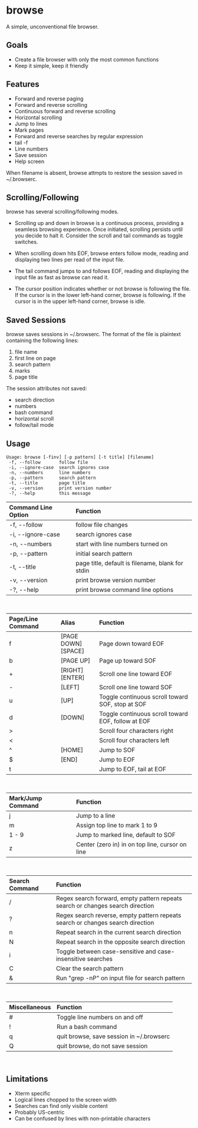 # browse

A simple, unconventional file browser.

## Goals

- Create a file browser with only the most common functions
- Keep it simple, keep it friendly

## Features

- Forward and reverse paging
- Forward and reverse scrolling
- Continuous forward and reverse scrolling
- Horizontal scrolling
- Jump to lines
- Mark pages
- Forward and reverse searches by regular expression
- tail -f
- Line numbers
- Save session
- Help screen

When filename is absent, browse attmpts to restore the session saved in ~/.browserc.

## Scrolling/Following

browse has several scrolling/following modes.

- Scrolling up and down in browse is a continuous process, providing a seamless browsing experience. Once initiated, scrolling persists until you decide to halt it. Consider the scroll and tail commands as toggle switches.

- When scrolling down hits EOF, browse enters follow mode, reading and displaying two lines per read of the input file.

- The tail command jumps to and follows EOF, reading and displaying the input file as fast as browse can read it.

- The cursor position indicates whether or not browse is following the file. If the cursor is in the lower left-hand corner, browse is following. If the cursor is in the upper left-hand corner, browse is idle.

## Saved Sessions

browse saves sessions in ~/.browserc.  The format of the file is plaintext containing the following lines:

 1. file name
 2. first line on page
 3. search pattern
 4. marks
 5. page title

The session attributes not saved:

- search direction
- numbers
- bash command
- horizontal scroll
- follow/tail mode

## Usage

    Usage: browse [-finv] [-p pattern] [-t title] [filename]
     -f, --follow       follow file
     -i, --ignore-case  search ignores case
     -n, --numbers      line numbers
     -p, --pattern      search pattern
     -t, --title        page title
     -v, --version      print version number
     -?, --help         this message

| Command Line Option | Function |
| :-- | :-- |
| -f, --follow | follow file changes |
| -i, --ignore-case | search ignores case |
| -n, --numbers | start with line numbers turned on |
| -p, --pattern | initial search pattern |
| -t, --title | page title, default is filename, blank for stdin |
| -v, --version | print browse version number |
| -?, --help | print browse command line options |
<br>

| Page/Line Command | Alias | Function |
| :-- | :-- | :-- |
| f | [PAGE DOWN]<br> [SPACE] | Page down toward EOF |
| b | [PAGE UP] | Page up toward SOF |
| + | [RIGHT]<br> [ENTER] | Scroll one line toward EOF |
| - | [LEFT] | Scroll one line toward SOF |
| u | [UP] | Toggle continuous scroll toward SOF, stop at SOF |
| d | [DOWN] | Toggle continuous scroll toward EOF, follow at EOF |
| > | | Scroll four characters right |
| < | | Scroll four characters left |
| ^ | [HOME] | Jump to SOF |
| $ | [END] | Jump to EOF |
| t | | Jump to EOF, tail at EOF |
<br>

| Mark/Jump Command | Function |
| :-- | :-- |
| j | Jump to a line |
| m | Assign top line to mark 1 to 9 |
| 1 - 9 | Jump to marked line, default to SOF |
| z | Center (zero in) in on top line, cursor on line |
<br>

| Search Command | Function |
| :-- | :-- |
| / | Regex search forward, empty pattern repeats search or changes search direction |
| ? | Regex search reverse, empty pattern repeats search or changes search direction |
| n | Repeat search in the current search direction |
| N | Repeat search in the opposite search direction |
| i | Toggle between case-sensitive and case-insensitive searches |
| C | Clear the search pattern |
| & | Run "grep -nP" on input file for search pattern |
<br>

| Miscellaneous | Function |
| :-- | :-- |
| # | Toggle line numbers on and off |
| ! | Run a bash command |
| q | quit browse, save session in ~/.browserc |
| Q | quit browse, do not save session |
<br>

## Limitations

- Xterm specific
- Logical lines chopped to the screen width
- Searches can find only visible content
- Probably US-centric
- Can be confused by lines with non-printable characters

